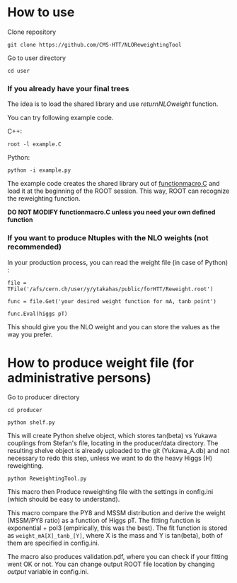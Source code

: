 # How to use

Clone repository

`git clone https://github.com/CMS-HTT/NLOReweightingTool`

Go to user directory

`cd user`

### If you already have your final trees

The idea is to load the shared library and use _returnNLOweight_ function. 

You can try following example code.

C++:

`root -l example.C`

Python:

`python -i example.py`


The example code creates the shared library out of [functionmacro.C](https://github.com/CMS-HTT/NLOReweightingTool/blob/master/user/functionmacro.C) and load it at the beginning of the ROOT session. This way, ROOT can recognize the reweighting function.


**DO NOT MODIFY functionmacro.C unless you need your own defined function**


### If you want to produce Ntuples with the NLO weights (not recommended)

In your production process, you can read the weight file (in case of Python) : 

`file = TFile('/afs/cern.ch/user/y/ytakahas/public/forHTT/Reweight.root')`

`func = file.Get('your desired weight function for mA, tanb point')`

`func.Eval(higgs pT)`

This should give you the NLO weight and you can store the values as the way you prefer.



# How to produce weight file (for administrative persons)

Go to producer directory

`cd producer`

`python shelf.py`

This will create Python shelve object, which stores tan(beta) vs Yukawa couplings from Stefan's file, locating in the producer/data directory. The resulting shelve object is already uploaded to the git (Yukawa_A.db) and not necessary to redo this step, unless we want to do the heavy Higgs (H) reweighting.

`python ReweightingTool.py`

This macro then Produce reweighting file with the settings in config.ini (which should be easy to understand).

This macro compare the PY8 and MSSM distribution and derive the weight (MSSM/PY8 ratio) as a function of Higgs pT. 
The fitting function is exponential + pol3 (empirically, this was the best).
The fit function is stored as `weight_mA[X]_tanb_[Y]`, where X is the mass and Y is tan(beta), both of them are specified in config.ini.

The macro also produces validation.pdf, where you can check if your fitting went OK or not.
You can change output ROOT file location by changing _output_ variable in config.ini.
